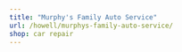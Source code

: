 ```yaml
---
title: "Murphy's Family Auto Service"
url: /howell/murphys-family-auto-service/
shop: car repair
---
```

